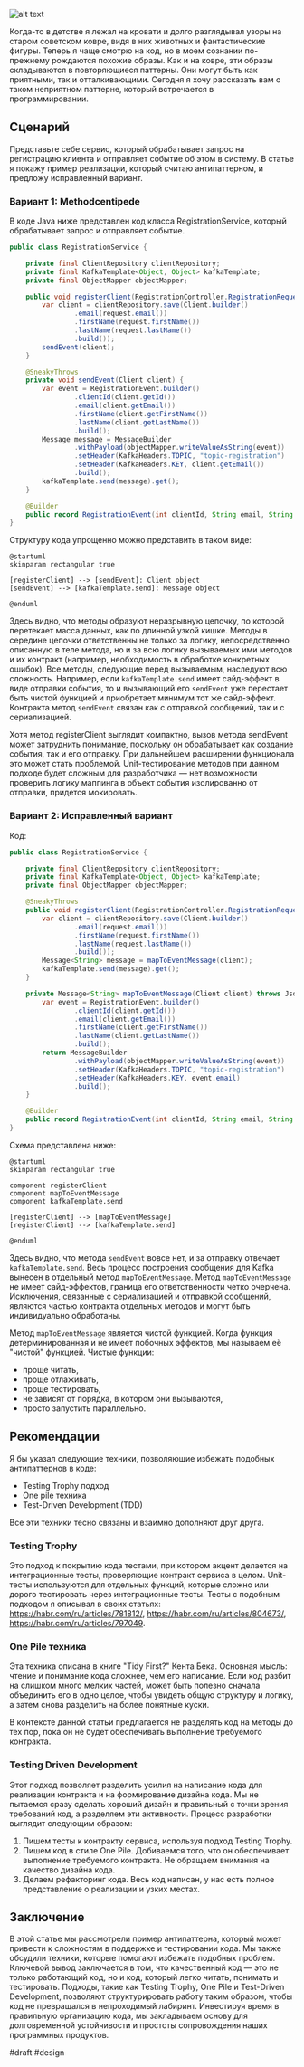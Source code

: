 ![alt text](Methodcentipede.png)

Когда-то в детстве я лежал на кровати и долго разглядывал узоры на старом советском ковре, видя в них животных и фантастические фигуры. Теперь я чаще смотрю на код, но в моем сознании по-прежнему рождаются похожие образы. Как и на ковре, эти образы складываются в повторяющиеся паттерны. Они могут быть как приятными, так и отталкивающими. Сегодня я хочу рассказать вам о таком неприятном паттерне, который встречается в программировании.

## Сценарий 

Представьте себе сервис, который обрабатывает запрос на регистрацию клиента и отправляет событие об этом в систему. В статье я покажу пример реализации, который считаю антипаттерном, и предложу исправленный вариант.

### Вариант 1: Methodcentipede

В коде Java ниже представлен код класса RegistrationService, который обрабатывает запрос и отправляет событие.

```java
public class RegistrationService {

    private final ClientRepository clientRepository;
    private final KafkaTemplate<Object, Object> kafkaTemplate;
    private final ObjectMapper objectMapper;

    public void registerClient(RegistrationController.RegistrationRequest request) {
        var client = clientRepository.save(Client.builder()
                .email(request.email())
                .firstName(request.firstName())
                .lastName(request.lastName())
                .build());
        sendEvent(client);
    }

    @SneakyThrows
    private void sendEvent(Client client) {
        var event = RegistrationEvent.builder()
                .clientId(client.getId())
                .email(client.getEmail())
                .firstName(client.getFirstName())
                .lastName(client.getLastName())
                .build();
        Message message = MessageBuilder
                .withPayload(objectMapper.writeValueAsString(event))
                .setHeader(KafkaHeaders.TOPIC, "topic-registration")
                .setHeader(KafkaHeaders.KEY, client.getEmail())
                .build();
        kafkaTemplate.send(message).get();
    }

    @Builder
    public record RegistrationEvent(int clientId, String email, String firstName, String lastName) {}
}
```

Структуру кода упрощенно можно представить в таком виде:

```plantuml
@startuml
skinparam rectangular true

[registerClient] --> [sendEvent]: Client object
[sendEvent] --> [kafkaTemplate.send]: Message object

@enduml
```

Здесь видно, что методы образуют неразрывную цепочку, по которой перетекает масса данных, как по длинной узкой кишке. Методы в середине цепочки ответственны не только за логику, непосредственно описанную в теле метода, но и за всю логику вызываемых ими методов и их контракт (например, необходимость в обработке конкретных ошибок). Все методы, следующие перед вызываемым, наследуют всю сложность. Например, если `kafkaTemplate.send` имеет сайд-эффект в виде отправки события, то и вызывающий его `sendEvent` уже перестает быть чистой функцией и приобретает минимум тот же сайд-эффект. Контракта метод `sendEvent` связан как с отправкой сообщений, так и с сериализацией.

Хотя метод registerClient выглядит компактно, вызов метода sendEvent может затруднить понимание, поскольку он обрабатывает как создание события, так и его отправку. При дальнейшем расширении функционала это может стать проблемой. Unit-тестирование методов при данном подходе будет сложным для разработчика — нет возможности проверить логику маппинга в объект события изолированно от отправки, придется мокировать.

### Вариант 2: Исправленный вариант

Код:

```java
public class RegistrationService {

    private final ClientRepository clientRepository;
    private final KafkaTemplate<Object, Object> kafkaTemplate;
    private final ObjectMapper objectMapper;

    @SneakyThrows
    public void registerClient(RegistrationController.RegistrationRequest request) {
        var client = clientRepository.save(Client.builder()
                .email(request.email())
                .firstName(request.firstName())
                .lastName(request.lastName())
                .build());
        Message<String> message = mapToEventMessage(client);
        kafkaTemplate.send(message).get();
    }

    private Message<String> mapToEventMessage(Client client) throws JsonProcessingException {
        var event = RegistrationEvent.builder()
                .clientId(client.getId())
                .email(client.getEmail())
                .firstName(client.getFirstName())
                .lastName(client.getLastName())
                .build();
        return MessageBuilder
                .withPayload(objectMapper.writeValueAsString(event))
                .setHeader(KafkaHeaders.TOPIC, "topic-registration")
                .setHeader(KafkaHeaders.KEY, event.email)
                .build();
    }

    @Builder
    public record RegistrationEvent(int clientId, String email, String firstName, String lastName) {}
}
```

Схема представлена ниже:

```plantuml
@startuml
skinparam rectangular true

component registerClient
component mapToEventMessage
component kafkaTemplate.send

[registerClient] --> [mapToEventMessage]
[registerClient] --> [kafkaTemplate.send]

@enduml
```

Здесь видно, что метода `sendEvent` вовсе нет, и за отправку отвечает `kafkaTemplate.send`. Весь процесс построения сообщения для Kafka вынесен в отдельный метод `mapToEventMessage`. Метод `mapToEventMessage` не имеет сайд-эффектов, граница его ответственности четко очерчена. Исключения, связанные с сериализацией и отправкой сообщений, являются частью контракта отдельных методов и могут быть индивидуально обработаны.

Метод `mapToEventMessage` является чистой функцией. Когда функция детерминированная и не имеет побочных эффектов, мы называем её "чистой" функцией. Чистые функции:
- проще читать,
- проще отлаживать,
- проще тестировать,
- не зависят от порядка, в котором они вызываются,
- просто запустить параллельно.

## Рекомендации

Я бы указал следующие техники, позволяющие избежать подобных антипаттернов в коде:
- Testing Trophy подход
- One pile техника
- Test-Driven Development (TDD)

Все эти техники тесно связаны и взаимно дополняют друг друга.

### Testing Trophy

Это подход к покрытию кода тестами, при котором акцент делается на интеграционные тесты, проверяющие контракт сервиса в целом. Unit-тесты используются для отдельных функций, которые сложно или дорого тестировать через интеграционные тесты. Тесты с подобным подходом я описывал в своих статьях: https://habr.com/ru/articles/781812/, https://habr.com/ru/articles/804673/, https://habr.com/ru/articles/797049. 

### One Pile техника

Эта техника описана в книге "Tidy First?" Кента Бека. Основная мысль: чтение и понимание кода сложнее, чем его написание. Если код разбит на слишком много мелких частей, может быть полезно сначала объединить его в одно целое, чтобы увидеть общую структуру и логику, а затем снова разделить на более понятные куски.

В контексте данной статьи предлагается не разделять код на методы до тех пор, пока он не будет обеспечивать выполнение требуемого контракта.

### Testing Driven Development

Этот подход позволяет разделить усилия на написание кода для реализации контракта и на формирование дизайна кода. Мы не пытаемся сразу сделать хороший дизайн и правильный с точки зрения требований код, а разделяем эти активности. Процесс разработки выглядит следующим образом:
1. Пишем тесты к контракту сервиса, используя подход Testing Trophy.
2. Пишем код в стиле One Pile. Добиваемся того, что он обеспечивает выполнение требуемого контракта. Не обращаем внимания на качество дизайна кода.
3. Делаем рефакторинг кода. Весь код написан, у нас есть полное представление о реализации и узких местах.

## Заключение

В этой статье мы рассмотрели пример антипаттерна, который может привести к сложностям в поддержке и тестировании кода. Мы также обсудили техники, которые помогают избежать подобных проблем. Ключевой вывод заключается в том, что качественный код — это не только работающий код, но и код, который легко читать, понимать и тестировать. Подходы, такие как Testing Trophy, One Pile и Test-Driven Development, позволяют структурировать работу таким образом, чтобы код не превращался в непроходимый лабиринт. Инвестируя время в правильную организацию кода, мы закладываем основу для долговременной устойчивости и простоты сопровождения наших программных продуктов.

#draft #design